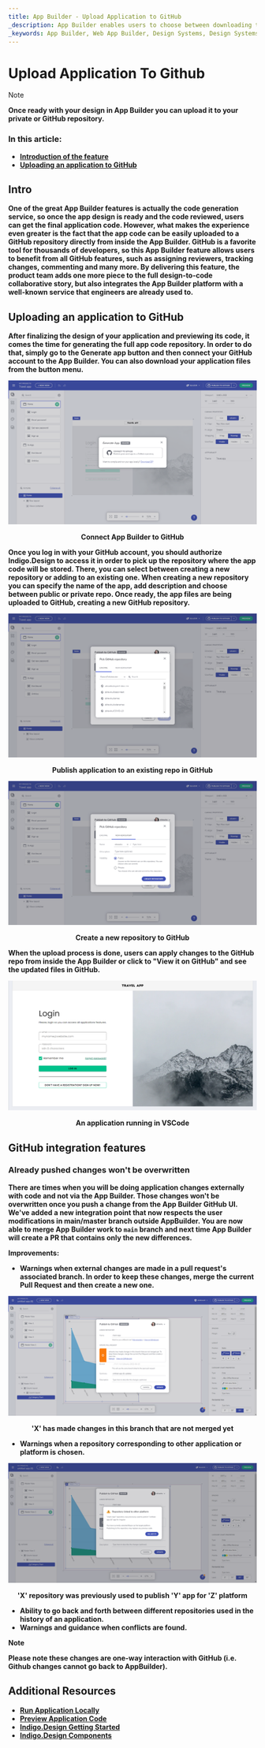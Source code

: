 ```yaml
---
title: App Builder - Upload Application to GitHub
_description: App Builder enables users to choose between downloading their application locally or uploading it to their GitHub repository.
_keywords: App Builder, Web App Builder, Design Systems, Design Systems UX, UI kit, Sketch, Ignite UI for Angular, Sketch to Angular, Angular, Angular Design System, Export code from Sketch, Design Kits for Angular, Sketch UI kits, GitHub
---
```

# Upload Application To Github

> [!NOTE]
><b>Once ready with your design in App Builder you can upload it to your private or GitHub repository. 


### In this article:
* <a href="#intro">Introduction of the feature</a>
* <a href="#uploading-an-application-to-github">Uploading an application to GitHub</a>

## Intro
One of the great App Builder features is actually the code generation service, so once the app design is ready and the code reviewed, users can get the final application code. However, what makes the experience even greater is the fact that the app code can be easily uploaded to a GitHub repository directly from inside the App Builder. GitHub is a favorite tool for thousands of developers, so this App Builder feature allows users to benefit from all GitHub features, such as assigning reviewers, tracking changes, commenting and many more. By delivering this feature, the product team adds one more piece to the full design-to-code collaborative story, but also integrates the App Builder platform with a well-known service that engineers are already used to. 

## Uploading an application to GitHub
After finalizing the design of your application and previewing its code, it comes the time for generating the full app code repository. In order to do that, simply go to the Generate app button and then connect your GitHub account to the App Builder. You can also download your application files from the button menu.


<img class="responsive-img screen-capture" src="../images/connect-to-github-@2x.png" srcset="../images/connect-to-github-@2x.png 2x" />
<p style="text-align:center;">Connect App Builder to GitHub</p>

Once you log in with your GitHub account, you should authorize Indigo.Design to access it in order to pick up the repository where the app code will be stored. There, you can select between creating a new repository or adding to an existing one. When creating a new repository you can specify the name of the app, add description and choose between public or private repo. Once ready, the app files are being uploaded to GitHub, creating a new GitHub repository.

<img class="responsive-img screen-capture" src="../images/pick-repository-publish-to-github-@2x.png" srcset="../images/pick-repository-publish-to-github-@2x.png 2x" />
<p style="text-align:center;">Publish application to an existing repo in GitHub</p>

<img class="responsive-img screen-capture" src="../images/create-new-repo-publish-to-github-@2x.png" srcset="../images/create-new-repo-publish-to-github-@2x.png 2x" />
<p style="text-align:center;">Create a new repository to GitHub</p>

When the upload process is done, users can apply changes to the GitHub repo from inside the App Builder or click to "View it on GitHub" and see the updated files in GitHub.

<img class="responsive-img screen-capture" src="../images/App-VSCode-Indigo-Design-App-Builder2.png" srcset="../images/App-VSCode-Indigo-Design-App-Builder2.png 2x" />
<p style="text-align:center;">An application running in VSCode</p>

## GitHub integration features

### Already pushed changes won't be overwritten
There are times when you will be doing application changes externally with code and not via the App Builder. Those changes won't be overwritten once you push a change from the App Builder GitHub UI. We've added a new integration point that now respects the user modifications in main/master branch outside AppBuilder. You are now able to merge App Builder work to `main` branch and next time App Builder will create a PR that contains only the new differences. 

Improvements:
- Warnings when external changes are made in a pull request's associated branch. In order to keep these changes, merge the current Pull Request and then create a new one.

<img class="responsive-img screen-capture" src="../images/gh-changes-not-yet-merged.png" srcset="../images/gh-changes-not-yet-merged.png 2x" />
<p style="text-align:center;">'X' has made changes in this branch that are not merged yet</p>

- Warnings when a repository corresponding to other application or platform is chosen.

<img class="responsive-img screen-capture" src="../images/gh-repository-linked-to-another-platform.png" srcset="../images/gh-repository-linked-to-another-platform.png 2x" />
<p style="text-align:center;">'X' repository was previously used to publish 'Y' app for 'Z' platform</p>

- Ability to go back and forth between different repositories used in the history of an application.
- Warnings and guidance when conflicts are found.

> [!NOTE]
> Please note these changes are one-way interaction with GitHub (i.e. Github changes cannot go back to AppBuilder).

## Additional Resources

<div class="divider--half"></div>

* [Run Application Locally](run-application-locally.md)
* [Preview Application Code](../preview-code.md)
* [Indigo.Design Getting Started](https://www.infragistics.com/products/indigo-design/help/getting-started)
* [Indigo.Design Components](https://www.infragistics.com/products/indigo-design/help/components/components-overview)
